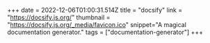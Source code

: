 +++
date = 2022-12-06T01:00:31.514Z
title = "docsify"
link = "https://docsify.js.org/"
thumbnail = "https://docsify.js.org/_media/favicon.ico"
snippet="A magical documentation generator."
tags = ["documentation-generator"]
+++
